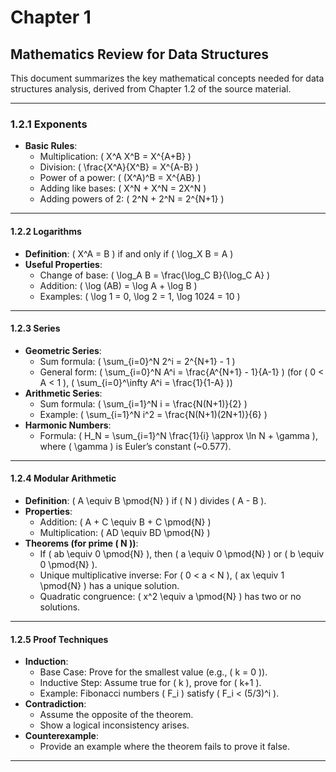 # Chapter 1

## Mathematics Review for Data Structures

This document summarizes the key mathematical concepts needed for data structures analysis, derived from Chapter 1.2 of the source material.

---

### 1.2.1 Exponents

- **Basic Rules**:
  - Multiplication: \( X^A X^B = X^{A+B} \)
  - Division: \( \frac{X^A}{X^B} = X^{A-B} \)
  - Power of a power: \( (X^A)^B = X^{AB} \)
  - Adding like bases: \( X^N + X^N = 2X^N \)
  - Adding powers of 2: \( 2^N + 2^N = 2^{N+1} \)

---

#### 1.2.2 Logarithms

- **Definition**: \( X^A = B \) if and only if \( \log_X B = A \)
- **Useful Properties**:
  - Change of base: \( \log_A B = \frac{\log_C B}{\log_C A} \)
  - Addition: \( \log (AB) = \log A + \log B \)
  - Examples: \( \log 1 = 0, \log 2 = 1, \log 1024 = 10 \)

---

#### 1.2.3 Series

- **Geometric Series**:
  - Sum formula: \( \sum_{i=0}^N 2^i = 2^{N+1} - 1 \)
  - General form: \( \sum_{i=0}^N A^i = \frac{A^{N+1} - 1}{A-1} \) (for \( 0 < A < 1 \), \( \sum_{i=0}^\infty A^i = \frac{1}{1-A} \))
- **Arithmetic Series**:
  - Sum formula: \( \sum_{i=1}^N i = \frac{N(N+1)}{2} \)
  - Example: \( \sum_{i=1}^N i^2 = \frac{N(N+1)(2N+1)}{6} \)
- **Harmonic Numbers**:
  - Formula: \( H_N = \sum_{i=1}^N \frac{1}{i} \approx \ln N + \gamma \), where \( \gamma \) is Euler’s constant (~0.577).

---

#### 1.2.4 Modular Arithmetic

- **Definition**: \( A \equiv B \pmod{N} \) if \( N \) divides \( A - B \).
- **Properties**:
  - Addition: \( A + C \equiv B + C \pmod{N} \)
  - Multiplication: \( AD \equiv BD \pmod{N} \)
- **Theorems (for prime \( N \))**:
  - If \( ab \equiv 0 \pmod{N} \), then \( a \equiv 0 \pmod{N} \) or \( b \equiv 0 \pmod{N} \).
  - Unique multiplicative inverse: For \( 0 < a < N \), \( ax \equiv 1 \pmod{N} \) has a unique solution.
  - Quadratic congruence: \( x^2 \equiv a \pmod{N} \) has two or no solutions.

---

#### 1.2.5 Proof Techniques

- **Induction**:
  - Base Case: Prove for the smallest value (e.g., \( k = 0 \)).
  - Inductive Step: Assume true for \( k \), prove for \( k+1 \).
  - Example: Fibonacci numbers \( F_i \) satisfy \( F_i < (5/3)^i \).
- **Contradiction**:
  - Assume the opposite of the theorem.
  - Show a logical inconsistency arises.
- **Counterexample**:
  - Provide an example where the theorem fails to prove it false.

---